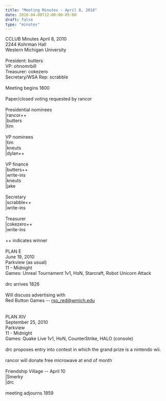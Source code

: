```yaml
---
title: "Meeting Minutes - April 8, 2010"
date: 2010-04-08T12:00:00-05:00
draft: false
type: "minutes"
---
```


CCLUB Minutes April 8, 2010<br />
2244 Kohrman Hall<br />
Western Michigan University<br />
<br />
President: butters<br />
VP: ohnomrbill<br />
Treasurer: cokezero<br />
Secretary/WSA Rep: scrabble<br />
<br />
Meeting begins 1800<br />
<br />
Paper/closed voting requested by rancor<br />
<br />
Presidential nominees<br />
|rancor++<br />
|butters<br />
|tim<br />
<br />
VP nominees<br />
|tim<br />
|kneuts<br />
|dylan++<br />
<br />
VP finance<br />
|butters++<br />
|write-ins<br />
|kneuts<br />
|jake <br />
<br />
Secretary<br />
|scrabble++<br />
|write-ins<br />
<br />
Treasurer<br />
|cokezero++<br />
|write-ins<br />
<br />
++ indicates winner<br />
<br />
PLAN E<br />
June 19, 2010<br />
Parkview (as usual)<br />
11 - Midnight<br />
Games: Unreal Tournament 1v1, HoN, Starcraft, Robot Unicorn Attack<br />
<br />
drc arrives 1826<br />
<br />
Will discuss advertising with<br />
Red Button Games -- rso_red@wmich.edu<br />
<br />
<br />
PLAN XIV<br />
September 25, 2010<br />
Parkview <br />
11 - Midnight<br />
Games: Quake Live 1v1, HoN, CounterStrike, HALO (console)<br />
<br />
drc proposes entry into contest in which the grand prize is a nintendo wii.<br />
<br />
rancor will donate free microwave at end of month<br />
<br />
Friendship Village -- April 10<br />
|Smerky<br />
|drc<br />
<br />
meeting adjourns 1859